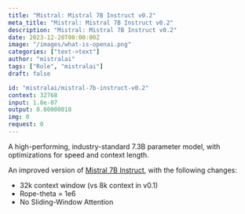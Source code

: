 ```yaml
---
title: "Mistral: Mistral 7B Instruct v0.2"
meta_title: "Mistral: Mistral 7B Instruct v0.2"
description: "Mistral: Mistral 7B Instruct v0.2"
date: 2023-12-28T00:00:00Z
image: "/images/what-is-openai.png"
categories: ["text->text"]
author: "mistralai"
tags: ["Role", "mistralai"]
draft: false

id: "mistralai/mistral-7b-instruct-v0.2"
context: 32768
input: 1.8e-07
output: 0.00000018
img: 0
request: 0
---
```


A high-performing, industry-standard 7.3B parameter model, with optimizations for speed and context length.

An improved version of [Mistral 7B Instruct](/modelsmistralai/mistral-7b-instruct-v0.1), with the following changes:

- 32k context window (vs 8k context in v0.1)
- Rope-theta = 1e6
- No Sliding-Window Attention


